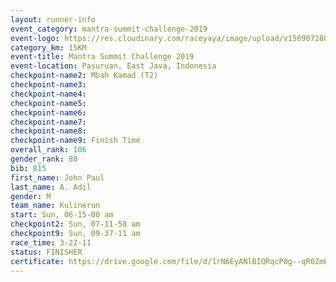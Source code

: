 ```yaml
---
layout: runner-info 
event_category: mantra-summit-challenge-2019 
event-logo: https://res.cloudinary.com/raceyaya/image/upload/v1569072809/logo/mantra-image_segrbx.jpg
category_km: 15KM 
event-title: Mantra Summit Challenge 2019 
event-location: Pasuruan, East Java, Indonesia 
checkpoint-name2: Mbah Kamad (T2) 
checkpoint-name3: 
checkpoint-name4: 
checkpoint-name5: 
checkpoint-name6: 
checkpoint-name7: 
checkpoint-name8: 
checkpoint-name9: Finish Time
overall_rank: 106
gender_rank: 80
bib: 815
first_name: John Paul
last_name: A. Adil
gender: M
team_name: Kulinerun
start: Sun, 06-15-00 am
checkpoint2: Sun, 07-11-58 am
checkpoint9: Sun, 09-37-11 am
race_time: 3-22-11
status: FINISHER
certificate: https://drive.google.com/file/d/1rN6EyANlBIQRqcP0g--qR0ZmPLaOFHq4/view?usp=sharing
---
```

